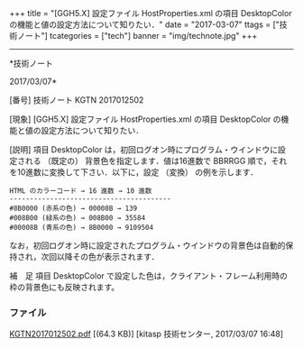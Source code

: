 ﻿+++
title = "[GGH5.X] 設定ファイル HostProperties.xml の項目 DesktopColor の機能と値の設定方法について知りたい．"
date = "2017-03-07"
ttags = ["技術ノート"]
tcategories = ["tech"]
banner = "img/technote.jpg"
+++

-----------------------------------------------------------------------------------------------------------------------------

*技術ノート

2017/03/07*


[番号]
技術ノート KGTN 2017012502

[現象]
[GGH5.X] 設定ファイル HostProperties.xml の項目 DesktopColor
の機能と値の設定方法について知りたい．

[説明]
項目 DesktopColor は，初回ログオン時にプログラム・ウインドウに設定される
（既定の） 背景色を指定します．値は16進数で BBRRGG
順で，それを10進数に変換して下さい．以下に，設定 （変換）
の例を示します．

    HTML のカラーコード → 16 進数 → 10 進数
    ----------------------------------------
    #8B0000 (赤系の色) → 00008B → 139
    #008B00 (緑系の色) → 008B00 → 35584
    #00008B (青系の色) → 8B0000 → 9109504

なお，初回ログオン時に設定されたプログラム・ウインドウの背景色は自動的保持され，次回以降その色が表示されます．

補　足
項目 DesktopColor
で設定した色は，クライアント・フレーム利用時の枠の背景色にも反映されます。


### ファイル

 
 


[KGTN2017012502.pdf](http://techreport.kitasp.net/attachments/download/3265/KGTN2017012502.pdf)
 [(64.3 KB)] [kitasp 技術センター, 2017/03/07
16:48]


 


 

